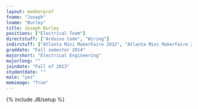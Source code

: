 ```yaml
---
layout: memberprof
fname: "Joseph"
lname: "Burley"
title: Joseph Burley
positions: ["Electrical Team"]
directstuff: ["Arduino Code", "Wiring"]
indirstuff: ["Atlanta Mini MakerFaire 2012", "Atlanta Mini MakerFaire 2013"]
graddate: "Fall semester 2014"
majorshort: "Electrical Engineering"
majorlong: ""
joindate: "Fall of 2013"
studentdate: ""
male: "yes"
memimage: "True"
---
```

{% include JB/setup %}
